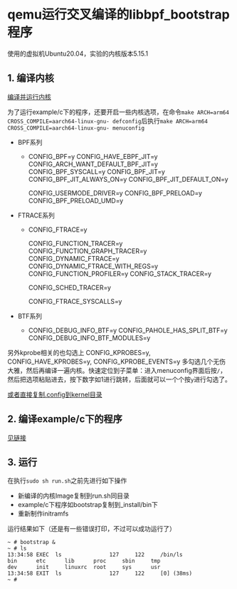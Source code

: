 # qemu运行交叉编译的libbpf_bootstrap程序

使用的虚拟机Ubuntu20.04，实验的内核版本5.15.1

## 1. 编译内核

[编译并运行内核](https://github.com/snrainw/rwk.github.io/blob/main/test.md)

为了运行example/c下的程序，还要开启一些内核选项，在命令`make ARCH=arm64 CROSS_COMPILE=aarch64-linux-gnu- defconfig`后执行`make ARCH=arm64 CROSS_COMPILE=aarch64-linux-gnu- menuconfig` 

* BPF系列

  * CONFIG_BPF=y
    CONFIG_HAVE_EBPF_JIT=y
    CONFIG_ARCH_WANT_DEFAULT_BPF_JIT=y
    CONFIG_BPF_SYSCALL=y
    CONFIG_BPF_JIT=y
    CONFIG_BPF_JIT_ALWAYS_ON=y
    CONFIG_BPF_JIT_DEFAULT_ON=y

    CONFIG_USERMODE_DRIVER=y
    CONFIG_BPF_PRELOAD=y
    CONFIG_BPF_PRELOAD_UMD=y

* FTRACE系列

  * CONFIG_FTRACE=y

    CONFIG_FUNCTION_TRACER=y
    CONFIG_FUNCTION_GRAPH_TRACER=y
    CONFIG_DYNAMIC_FTRACE=y
    CONFIG_DYNAMIC_FTRACE_WITH_REGS=y
    CONFIG_FUNCTION_PROFILER=y
    CONFIG_STACK_TRACER=y

    CONFIG_SCHED_TRACER=y

    CONFIG_FTRACE_SYSCALLS=y

* BTF系列

  * CONFIG_DEBUG_INFO_BTF=y
    CONFIG_PAHOLE_HAS_SPLIT_BTF=y
    CONFIG_DEBUG_INFO_BTF_MODULES=y

另外kprobe相关的也勾选上 CONFIG_KPROBES=y, CONFIG_HAVE_KPROBES=y, CONFIG_KPROBE_EVENTS=y
多勾选几个无伤大雅，然后再编译一遍内核。快速定位到子菜单：进入menuconfig界面后按`/`，然后把选项粘贴进去，按下数字如1进行跳转，后面就可以一个个按`y`进行勾选了。

[或者直接复制.config到kernel目录](https://github.com/snrainw/rwk.github.io/blob/main/.config)

## 2. 编译example/c下的程序

[见链接](https://github.com/snrainw/rwk.github.io/blob/main/tmp.md)

## 3. 运行

在执行`sudo sh run.sh`之前先进行如下操作

* 新编译的内核Image复制到run.sh同目录
* example/c下程序如bootstrap复制到_install/bin下
* 重新制作initramfs

运行结果如下（还是有一些错误打印，不过可以成功运行了）

```
~ # bootstrap &
~ # ls
13:34:58 EXEC  ls               127     122     /bin/ls
bin      etc      lib      proc     sbin     tmp
dev      init     linuxrc  root     sys      usr
13:34:58 EXIT  ls               127     122     [0] (38ms)
~ #
```

